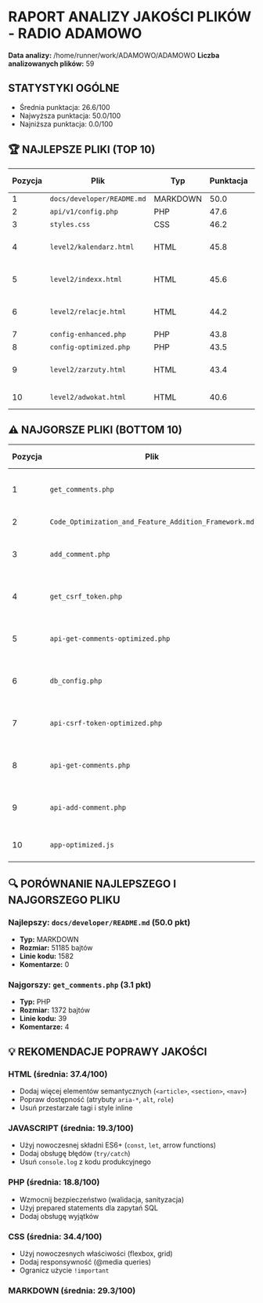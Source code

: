 # RAPORT ANALIZY JAKOŚCI PLIKÓW - RADIO ADAMOWO

**Data analizy:** /home/runner/work/ADAMOWO/ADAMOWO
**Liczba analizowanych plików:** 59

## STATYSTYKI OGÓLNE
- Średnia punktacja: 26.6/100
- Najwyższa punktacja: 50.0/100
- Najniższa punktacja: 0.0/100

## 🏆 NAJLEPSZE PLIKI (TOP 10)
| Pozycja | Plik | Typ | Punktacja | Linie kodu | Główne zalety |
|---------|------|-----|-----------|------------|---------------|
| 1 | `docs/developer/README.md` | MARKDOWN | 50.0 | 1582 | standard |
| 2 | `api/v1/config.php` | PHP | 47.6 | 206 | OOP |
| 3 | `styles.css` | CSS | 46.2 | 218 | standard |
| 4 | `level2/kalendarz.html` | HTML | 45.8 | 334 | semantyka, dostępność, SEO |
| 5 | `level2/indexx.html` | HTML | 45.6 | 609 | semantyka, dostępność, SEO |
| 6 | `level2/relacje.html` | HTML | 44.2 | 297 | semantyka, dostępność, SEO |
| 7 | `config-enhanced.php` | PHP | 43.8 | 281 | OOP |
| 8 | `config-optimized.php` | PHP | 43.5 | 483 | OOP |
| 9 | `level2/zarzuty.html` | HTML | 43.4 | 310 | semantyka, dostępność, SEO |
| 10 | `level2/adwokat.html` | HTML | 40.6 | 276 | semantyka, dostępność |

## ⚠️ NAJGORSZE PLIKI (BOTTOM 10)
| Pozycja | Plik | Typ | Punktacja | Linie kodu | Główne problemy |
|---------|------|-----|-----------|------------|----------------|
| 1 | `get_comments.php` | PHP | 3.1 | 39 | brak zabezpieczeń, niska jakość ogólna |
| 2 | `Code_Optimization_and_Feature_Addition_Framework.md` | MARKDOWN | 4.0 | 20 | niska jakość ogólna |
| 3 | `add_comment.php` | PHP | 4.2 | 57 | brak zabezpieczeń, niska jakość ogólna |
| 4 | `get_csrf_token.php` | PHP | 5.5 | 33 | brak zabezpieczeń, niska jakość ogólna |
| 5 | `api-get-comments-optimized.php` | PHP | 8.7 | 146 | ryzyko SQL injection, niska jakość ogólna |
| 6 | `db_config.php` | PHP | 11.2 | 33 | brak zabezpieczeń, niska jakość ogólna |
| 7 | `api-csrf-token-optimized.php` | PHP | 13.3 | 46 | brak zabezpieczeń, niska jakość ogólna |
| 8 | `api-get-comments.php` | PHP | 13.4 | 142 | brak zabezpieczeń, niska jakość ogólna |
| 9 | `api-add-comment.php` | PHP | 13.6 | 148 | brak zabezpieczeń, niska jakość ogólna |
| 10 | `app-optimized.js` | JAVASCRIPT | 13.9 | 573 | console.log, niska jakość ogólna |

## 🔍 PORÓWNANIE NAJLEPSZEGO I NAJGORSZEGO PLIKU
### Najlepszy: `docs/developer/README.md` (50.0 pkt)
- **Typ:** MARKDOWN
- **Rozmiar:** 51185 bajtów
- **Linie kodu:** 1582
- **Komentarze:** 0

### Najgorszy: `get_comments.php` (3.1 pkt)
- **Typ:** PHP
- **Rozmiar:** 1372 bajtów
- **Linie kodu:** 39
- **Komentarze:** 4

## 💡 REKOMENDACJE POPRAWY JAKOŚCI
### HTML (średnia: 37.4/100)
- Dodaj więcej elementów semantycznych (`<article>`, `<section>`, `<nav>`)
- Popraw dostępność (atrybuty `aria-*`, `alt`, `role`)
- Usuń przestarzałe tagi i style inline

### JAVASCRIPT (średnia: 19.3/100)
- Użyj nowoczesnej składni ES6+ (`const`, `let`, arrow functions)
- Dodaj obsługę błędów (`try/catch`)
- Usuń `console.log` z kodu produkcyjnego

### PHP (średnia: 18.8/100)
- Wzmocnij bezpieczeństwo (walidacja, sanityzacja)
- Użyj prepared statements dla zapytań SQL
- Dodaj obsługę wyjątków

### CSS (średnia: 34.4/100)
- Użyj nowoczesnych właściwości (flexbox, grid)
- Dodaj responsywność (@media queries)
- Ogranicz użycie `!important`

### MARKDOWN (średnia: 29.3/100)
